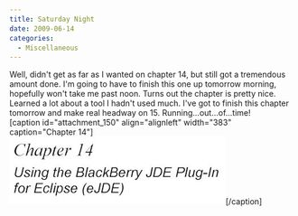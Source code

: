 ```yaml
---
title: Saturday Night
date: 2009-06-14
categories: 
  - Miscellaneous
---
```


Well, didn't get as far as I wanted on chapter 14, but still got a tremendous amount done. I'm going to have to finish this one up tomorrow morning, hopefully won't take me past noon. Turns out the chapter is pretty nice. Learned a lot about a tool I hadn't used much. I've got to finish this chapter tomorrow and make real headway on 15. Running...out...of...time!  
\[caption id="attachment\_150" align="alignleft" width="383" caption="Chapter 14"\]![Chapter 14](images/Pages-from-JMW14.jpg "Chapter 14")\[/caption\]
